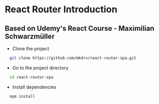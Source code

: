 # React Router Introduction

## Based on Udemy's React Course - Maximilian Schwarzmüller

- Clone the project

```bash
  git clone https://github.com/mkdrx/react-router-spa.git
```

- Go to the project directory

```bash
  cd react-router-spa
```

- Install dependencies

```bash
  npm install
```
